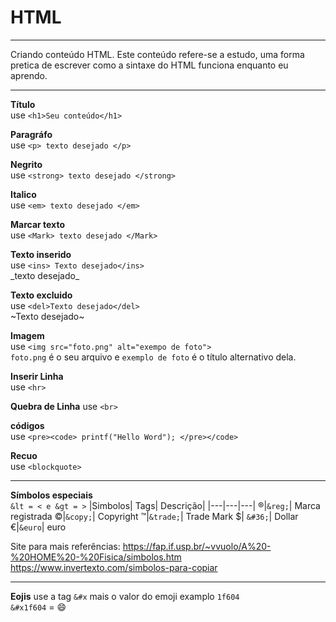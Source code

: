 # HTML

---  

Criando conteúdo HTML.
Este conteúdo refere-se a estudo, uma forma pretica de escrever 
como a sintaxe do HTML funciona enquanto eu aprendo.

---  

**Título**  
use ```<h1>Seu conteúdo</h1>```

**Paragráfo**   
use ```<p> texto desejado </p>```  

**Negrito**  
use ```<strong> texto desejado </strong> ```

**Italico**  
use ```<em> texto desejado </em>```  

**Marcar texto**  
use ```<Mark> texto desejado </Mark>```    

**Texto inserido**  
use ```<ins> Texto desejado</ins>```  
\_texto desejado\_   

**Texto excluido**  
use ```<del>Texto desejado</del>```  
~Texto desejado~  

**Imagem**  
use ```<img src="foto.png" alt="exempo de foto">```  
```foto.png``` é o seu arquivo e ```exemplo de foto``` é o título alternativo dela.  

**Inserir Linha**  
use ```<hr>```

**Quebra de Linha** 
use ```<br>```  

**códigos**  
use ```<pre><code> printf("Hello Word"); </pre></code>```  

**Recuo**  
use ```<blockquote>```

---  

**Símbolos especiais**   
```&lt = < e &gt = >```
|Simbolos| Tags| Descrição|
|---|---|---|
&reg;|```&reg;```| Marca registrada
&copy;|```&copy;```| Copyright
&trade;|```&trade;```| Trade Mark
&#36;| ```&#36;```| Dollar
&euro;|```&euro```| euro

Site para mais referências: https://fap.if.usp.br/~vvuolo/A%20-%20HOME%20-%20Fisica/simbolos.htm
https://www.invertexto.com/simbolos-para-copiar

---  

**Eojis**
use a tag ```&#x``` mais o valor do emoji examplo ```1f604```   
```&#x1f604``` = 😄

